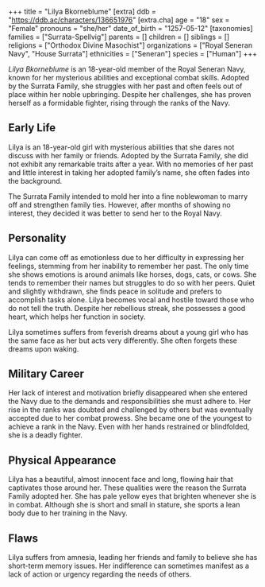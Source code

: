 +++
title = "Lilya Bkorneblume"
[extra]
ddb = "https://ddb.ac/characters/136651976"
[extra.cha]
age = "18"
sex = "Female"
pronouns = "she/her"
date_of_birth = "1257-05-12"
[taxonomies]
families = ["Surrata-Spellvig"]
parents = []
children = []
siblings = []
religions = ["Orthodox Divine Masochist"]
organizations = ["Royal Seneran Navy", "House Surrata"]
ethnicities = ["Seneran"]
species = ["Human"]
+++

_Lilya Bkorneblume_ is an 18-year-old member of the Royal Seneran Navy, known
for her mysterious abilities and exceptional combat skills. Adopted by the
Surrata Family, she struggles with her past and often feels out of place within
her noble upbringing. Despite her challenges, she has proven herself as a
formidable fighter, rising through the ranks of the Navy.

## Early Life

Lilya is an 18-year-old girl with mysterious abilities that she dares not
discuss with her family or friends. Adopted by the Surrata Family, she did not
exhibit any remarkable traits after a year. With no memories of her past and
little interest in taking her adopted family’s name, she often fades into the
background.

The Surrata Family intended to mold her into a fine noblewoman to marry off and
strengthen family ties. However, after months of showing no interest, they
decided it was better to send her to the Royal Navy.

## Personality

Lilya can come off as emotionless due to her difficulty in expressing her
feelings, stemming from her inability to remember her past. The only time she
shows emotions is around animals like horses, dogs, cats, or cows. She tends to
remember their names but struggles to do so with her peers. Quiet and slightly
withdrawn, she finds peace in solitude and prefers to accomplish tasks alone.
Lilya becomes vocal and hostile toward those who do not tell the truth. Despite
her rebellious streak, she possesses a good heart, which helps her function in
society.

Lilya sometimes suffers from feverish dreams about a young girl who has the same
face as her but acts very differently. She often forgets these dreams upon
waking.

## Military Career

Her lack of interest and motivation briefly disappeared when she entered the
Navy due to the demands and responsibilities she must adhere to. Her rise in the
ranks was doubted and challenged by others but was eventually accepted due to
her combat prowess. She became one of the youngest to achieve a rank in the
Navy. Even with her hands restrained or blindfolded, she is a deadly fighter.

## Physical Appearance

Lilya has a beautiful, almost innocent face and long, flowing hair that
captivates those around her. These qualities were the reason the Surrata Family
adopted her. She has pale yellow eyes that brighten whenever she is in combat.
Although she is short and small in stature, she sports a lean body due to her
training in the Navy.

## Flaws

Lilya suffers from amnesia, leading her friends and family to believe she has
short-term memory issues. Her indifference can sometimes manifest as a lack of
action or urgency regarding the needs of others.
